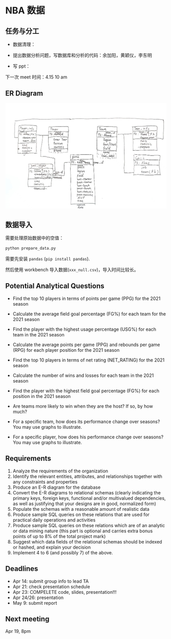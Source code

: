 # NBA 数据

## 任务与分工

- 数据清理：

- 提出数据分析问题，写数据库和分析的代码：余加阳，黄颖仪，李东明

- 写 ppt：

下一次 meet 时间：4.15 10 am

## ER Diagram

![image](assets/er-diagram-0411.jpg)

## 数据导入

需要处理原始数据中的空值：

```bash
python prepare_data.py
```

需要先安装 `pandas` (`pip install pandas`).

然后使用 workbench 导入数据(`xxx_null.csv`)，导入时间比较长。

## Potential Analytical Questions

- Find the top 10 players in terms of points per game (PPG) for the 2021 season

- Calculate the average field goal percentage (FG%) for each team for the 2021 season

- Find the player with the highest usage percentage (USG%) for each team in the 2021 season

- Calculate the average points per game (PPG) and rebounds per game (RPG) for each player position for the 2021 season

- Find the top 10 players in terms of net rating (NET_RATING) for the 2021 season

- Calculate the number of wins and losses for each team in the 2021 season

- Find the player with the highest field goal percentage (FG%) for each position in the 2021 season

- Are teams more likely to win when they are the host? If so, by how much?

- For a specific team, how does its performance change over seasons? You may use graphs to illustrate.

- For a specific player, how does his performance change over seasons? You may use graphs to illustrate.

## Requirements
1.	Analyze the requirements of the organization
2.	Identify the relevant entities, attributes, and relationships together with any constraints and properties
3.	Produce an E-R diagram for the database
4.	Convert the E-R diagrams to relational schemas (clearly indicating the primary keys, foreign keys, functional and/or multivalued dependencies, as well as justifying that your designs are in good, normalized form)
5.	Populate the schemas with a reasonable amount of realistic data
6.	Produce sample SQL queries on these relations that are used for practical daily operations and activities 
7.	Produce sample SQL queries on these relations which are of an analytic or data mining nature (this part is optional and carries extra bonus points of up to 8% of the total project mark)
8.	Suggest which data fields of the relational schemas should be indexed or hashed, and explain your decision
9.	Implement 4 to 6 (and possibly 7) of the above.

## Deadlines
* Apr 14: submit group info to lead TA
* Apr 21: check presentation schedule
* Apr 23: COMPELETE code, slides, presentation!!!
* Apr 24/26: presentation
* May 9: submit report

## Next meeting
Apr 19, 8pm